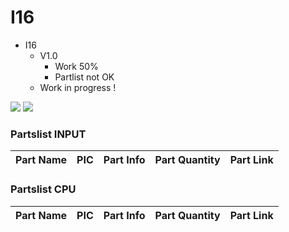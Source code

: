 # I16
+ I16
	+ V1.0
		* Work 50%
		* Partlist not OK
	+ Work in progress !
<img src="https://github.com/Backkevin/My_LEGO_Project/blob/master/MCP23017 Boards/IMAGE/CPU3.jpg">
<img src="https://github.com/Backkevin/My_LEGO_Project/blob/master/MCP23017 Boards/IMAGE/INPUT2.jpg">

### Partslist INPUT
                    
  Part Name   |      PIC      |   Part Info            | Part Quantity |   Part Link 
------------- | ------------- | ---------------------- | ------------- | -------------


 

### Partslist CPU
                    
  Part Name   |      PIC      |   Part Info            | Part Quantity |   Part Link 
------------- | ------------- | ---------------------- | ------------- | -------------

